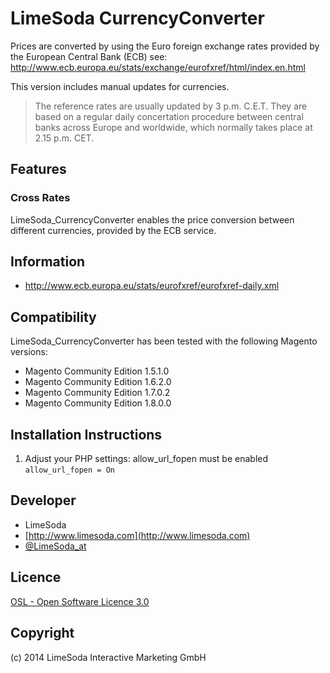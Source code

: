 # LimeSoda CurrencyConverter

Prices are converted by using the Euro foreign exchange rates provided by the European Central Bank (ECB)
see: http://www.ecb.europa.eu/stats/exchange/eurofxref/html/index.en.html

This version includes manual updates for currencies.

> The reference rates are usually updated by 3 p.m. C.E.T. They are based on a regular daily concertation procedure between central banks across Europe and worldwide, which normally takes place at 2.15 p.m. CET. 

Features
-------------
### Cross Rates
LimeSoda_CurrencyConverter enables the price conversion between different currencies, provided by the ECB service.

Information
-------------
* http://www.ecb.europa.eu/stats/eurofxref/eurofxref-daily.xml

Compatibility
-------------
LimeSoda_CurrencyConverter has been tested with the following Magento versions:
- Magento Community Edition 1.5.1.0
- Magento Community Edition 1.6.2.0
- Magento Community Edition 1.7.0.2
- Magento Community Edition 1.8.0.0

Installation Instructions
-------------------------
1. Adjust your PHP settings: allow_url_fopen must be enabled `allow_url_fopen = On`

Developer
---------
* LimeSoda
* [http://www.limesoda.com](http://www.limesoda.com)  
* [@LimeSoda_at](https://twitter.com/LimeSoda_at)

Licence
-------
[OSL - Open Software Licence 3.0](http://opensource.org/licenses/osl-3.0.php)

Copyright
---------
(c) 2014 LimeSoda Interactive Marketing GmbH

